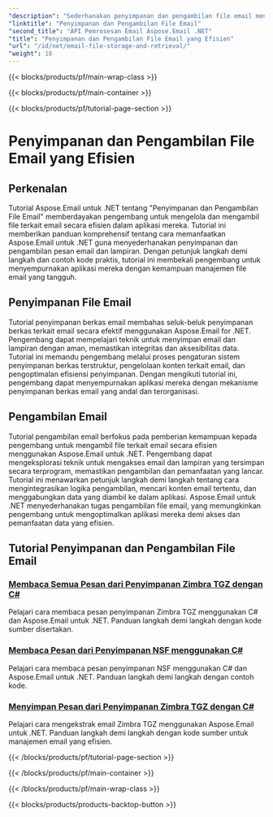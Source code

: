 ```yaml
---
"description": "Sederhanakan penyimpanan dan pengambilan file email menggunakan tutorial Aspose.Email untuk .NET. Pelajari cara mengelola dan mengakses pesan email dan lampiran secara terprogram."
"linktitle": "Penyimpanan dan Pengambilan File Email"
"second_title": "API Pemrosesan Email Aspose.Email .NET"
"title": "Penyimpanan dan Pengambilan File Email yang Efisien"
"url": "/id/net/email-file-storage-and-retrieval/"
"weight": 18
---
```


{{< blocks/products/pf/main-wrap-class >}}

{{< blocks/products/pf/main-container >}}

{{< blocks/products/pf/tutorial-page-section >}}

# Penyimpanan dan Pengambilan File Email yang Efisien


## Perkenalan

Tutorial Aspose.Email untuk .NET tentang "Penyimpanan dan Pengambilan File Email" memberdayakan pengembang untuk mengelola dan mengambil file terkait email secara efisien dalam aplikasi mereka. Tutorial ini memberikan panduan komprehensif tentang cara memanfaatkan Aspose.Email untuk .NET guna menyederhanakan penyimpanan dan pengambilan pesan email dan lampiran. Dengan petunjuk langkah demi langkah dan contoh kode praktis, tutorial ini membekali pengembang untuk menyempurnakan aplikasi mereka dengan kemampuan manajemen file email yang tangguh.

## Penyimpanan File Email

Tutorial penyimpanan berkas email membahas seluk-beluk penyimpanan berkas terkait email secara efektif menggunakan Aspose.Email for .NET. Pengembang dapat mempelajari teknik untuk menyimpan email dan lampiran dengan aman, memastikan integritas dan aksesibilitas data. Tutorial ini memandu pengembang melalui proses pengaturan sistem penyimpanan berkas terstruktur, pengelolaan konten terkait email, dan pengoptimalan efisiensi penyimpanan. Dengan mengikuti tutorial ini, pengembang dapat menyempurnakan aplikasi mereka dengan mekanisme penyimpanan berkas email yang andal dan terorganisasi.

## Pengambilan Email

Tutorial pengambilan email berfokus pada pemberian kemampuan kepada pengembang untuk mengambil file terkait email secara efisien menggunakan Aspose.Email untuk .NET. Pengembang dapat mengeksplorasi teknik untuk mengakses email dan lampiran yang tersimpan secara terprogram, memastikan pengambilan dan pemanfaatan yang lancar. Tutorial ini menawarkan petunjuk langkah demi langkah tentang cara mengintegrasikan logika pengambilan, mencari konten email tertentu, dan menggabungkan data yang diambil ke dalam aplikasi. Aspose.Email untuk .NET menyederhanakan tugas pengambilan file email, yang memungkinkan pengembang untuk mengoptimalkan aplikasi mereka demi akses dan pemanfaatan data yang efisien.

## Tutorial Penyimpanan dan Pengambilan File Email
### [Membaca Semua Pesan dari Penyimpanan Zimbra TGZ dengan C#](./reading-all-messages-from-zimbra-tgz-storage-with-csharp/)
Pelajari cara membaca pesan penyimpanan Zimbra TGZ menggunakan C# dan Aspose.Email untuk .NET. Panduan langkah demi langkah dengan kode sumber disertakan.
### [Membaca Pesan dari Penyimpanan NSF menggunakan C#](./reading-messages-from-nsf-storage-using-csharp/)
Pelajari cara membaca pesan penyimpanan NSF menggunakan C# dan Aspose.Email untuk .NET. Panduan langkah demi langkah dengan contoh kode.
### [Menyimpan Pesan dari Penyimpanan Zimbra TGZ dengan C#](./saving-messages-from-zimbra-tgz-storage-with-csharp/)
Pelajari cara mengekstrak email Zimbra TGZ menggunakan Aspose.Email untuk .NET. Panduan langkah demi langkah dengan kode sumber untuk manajemen email yang efisien.

{{< /blocks/products/pf/tutorial-page-section >}}

{{< /blocks/products/pf/main-container >}}

{{< /blocks/products/pf/main-wrap-class >}}

{{< blocks/products/products-backtop-button >}}